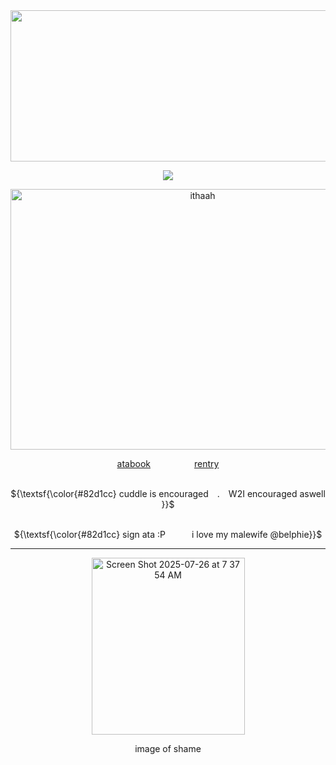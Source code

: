 <div align="center">

<img width="1280" height="242" alt="haai" src="https://github.com/user-attachments/assets/0d15c59b-29ed-46fd-924f-872942014bfd" />

![](https://komarev.com/ghpvc/?username=graveyardletters&color=82d1cc&style=plastic&label=‎‎ +views+  )

<img width="599" height="417" alt="ithaah" src="https://github.com/user-attachments/assets/c9b745ad-b220-4e61-9223-a71bef4a3602" />

[atabook](https://deathsdespair.atabook.org/)     [rentry](https://rentry.co/deaths-despair)

<br> ${\textsf{\color{#82d1cc}  cuddle is encouraged . W2I encouraged aswell }}$

<br> ${\textsf{\color{#82d1cc}  sign ata :P   i love my malewife @belphie}}$

***

<img width="245" height="283" alt="Screen Shot 2025-07-26 at 7 37 54 AM" src="https://github.com/user-attachments/assets/ef496bb0-69f9-46a7-9d5b-922741d7b731" />

image of shame
